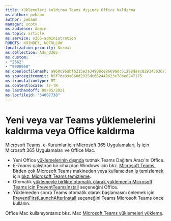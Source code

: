 ```yaml
---
title: Yüklemeleri kaldırma Teams dışında Office kaldırma
ms.author: pebaum
author: pebaum
manager: scotv
ms.audience: Admin
ms.topic: article
ms.service: o365-administration
ROBOTS: NOINDEX, NOFOLLOW
localization_priority: Normal
ms.collection: Adm_O365
ms.custom:
- "2662"
- "9000660"
ms.openlocfilehash: a960c96abf6215e3a34908ce8669a0c61298daac829343b3673dbfef0c4cbfc7
ms.sourcegitcommit: b5f7da89a650d2915dc652449623c78be6247175
ms.translationtype: MT
ms.contentlocale: tr-TR
ms.lasthandoff: 08/05/2021
ms.locfileid: "54007738"
---
```

# <a name="uninstall-or-exclude-teams-from-new-or-existing-office-installations"></a>Yeni veya var Teams yüklemelerini kaldırma veya Office kaldırma

Microsoft Teams, e-Kurumlar için Microsoft 365 Uygulamaları, İş için Microsoft 365 Uygulamaları ve Office Mac.

- Yeni Office [yüklemelerinin dışında](https://docs.microsoft.com/deployoffice/teams-install#how-to-exclude-microsoft-teams-from-new-installations-of-microsoft-365-apps) tutmak Teams Dağıtım Aracı'nı Office.
- *E-Teams* çalıştıran bir cihazdan Windows için bkz. [Microsoft Teams.](https://support.office.com/article/3b159754-3c26-4952-abe7-57d27f5f4c81) Birden çok Microsoft Teams makineden veya kullanıcıdan iş temizlemek için [bkz. Microsoft Teams temizleme](https://docs.microsoft.com/microsoftteams/scripts/powershell-script-teams-deployment-clean-up).
- Otomatik [yüklemeyle birlikte otomatik olarak yüklemenin Microsoft Teams için PreventTeamsInstall](https://docs.microsoft.com/deployoffice/teams-install#use-group-policy-to-control-the-installation-of-microsoft-teams
) seçeneğini Office.
- Yüklemeden sonra Teams otomatik olarak başlamasını önlemek için [PreventFirstLaunchAfterInstall](https://docs.microsoft.com/deployoffice/teams-install#use-group-policy-to-prevent-microsoft-teams-from-starting-automatically-after-installation) seçeneğini Teams Microsoft Teams önce kullanın.

Office Mac kullanıyorsanız bkz. Mac [Microsoft Teams yüklemeleri yükleme](https://docs.microsoft.com/deployoffice/teams-install#microsoft-teams-installations-on-a-mac).